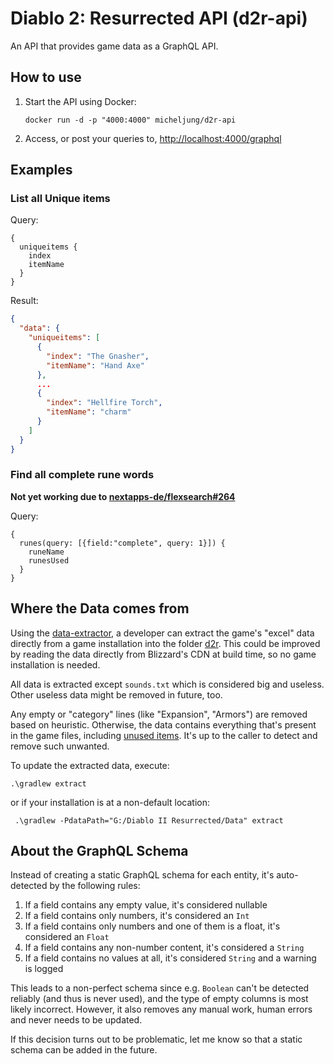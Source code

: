 # Diablo 2: Resurrected API (d2r-api)

An API that provides game data as a GraphQL API.

## How to use

1. Start the API using Docker:

       docker run -d -p "4000:4000" micheljung/d2r-api

1. Access, or post your queries to, [http://localhost:4000/graphql](http://localhost:4000/graphql)

## Examples

### List all Unique items

Query:

```
{
  uniqueitems {
    index
    itemName
  }
}
```

Result:

```json
{
  "data": {
    "uniqueitems": [
      {
        "index": "The Gnasher",
        "itemName": "Hand Axe"
      },
      ...
      {
        "index": "Hellfire Torch",
        "itemName": "charm"
      }
    ]
  }
}
```

### Find all complete rune words

**Not yet working due to [nextapps-de/flexsearch#264](https://github.com/nextapps-de/flexsearch/issues/264#issue-986854819)**

Query:

```
{
  runes(query: [{field:"complete", query: 1}]) {
    runeName
    runesUsed
  }
}
```

## Where the Data comes from

Using the [data-extractor](build-plugins/data-extractor), a developer can extract the game's "excel" data directly
from a game installation into the folder [d2r](d2r). This could be improved by reading the data directly from Blizzard's
CDN at build time, so no game installation is needed.

All data is extracted except `sounds.txt` which is considered big and useless. Other useless data might be removed in
future, too.

Any empty or "category" lines (like "Expansion", "Armors") are removed based on heuristic. Otherwise, the data contains
everything that's present in the game files, including [unused items](https://tcrf.net/Diablo_II/Unused_Objects). It's
up to the caller to detect and remove such unwanted.

To update the extracted data, execute:

    .\gradlew extract

or if your installation is at a non-default location:

     .\gradlew -PdataPath="G:/Diablo II Resurrected/Data" extract

## About the GraphQL Schema

Instead of creating a static GraphQL schema for each entity, it's auto-detected by the following rules:

1. If a field contains any empty value, it's considered nullable
1. If a field contains only numbers, it's considered an `Int`
1. If a field contains only numbers and one of them is a float, it's considered an `Float`
1. If a field contains any non-number content, it's considered a `String`
1. If a field contains no values at all, it's considered `String` and a warning is logged

This leads to a non-perfect schema since e.g. `Boolean` can't be detected reliably (and thus is never used), and the
type of empty columns is most likely incorrect. However, it also removes any manual work, human errors and never needs
to be updated.

If this decision turns out to be problematic, let me know so that a static schema can be added in the future.
